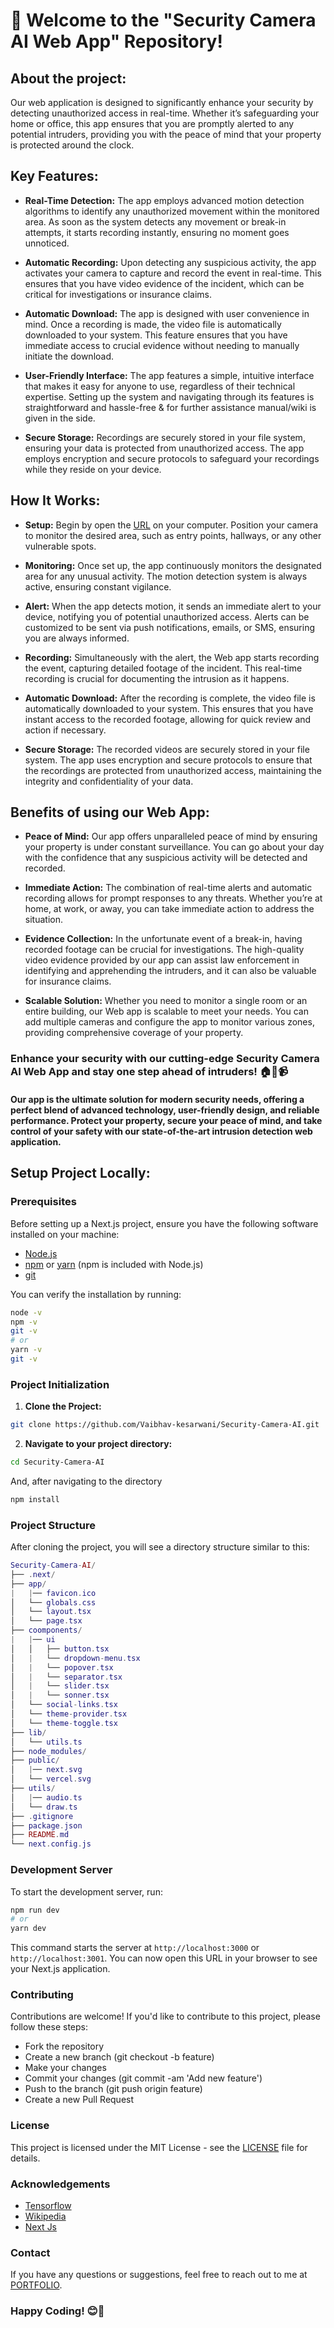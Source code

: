 # 👋 Welcome to the "Security Camera AI Web App" Repository!

## About the project:

Our web application is designed to significantly enhance your security by detecting unauthorized access in real-time. Whether it’s safeguarding your home or office, this app ensures that you are promptly alerted to any potential intruders, providing you with the peace of mind that your property is protected around the clock.

## Key Features:

- **Real-Time Detection:** The app employs advanced motion detection algorithms to identify any unauthorized movement within the monitored area. As soon as the system detects any movement or break-in attempts, it starts recording instantly, ensuring no moment goes unnoticed.
  
- **Automatic Recording:** Upon detecting any suspicious activity, the app activates your camera to capture and record the event in real-time. This ensures that you have video evidence of the incident, which can be critical for investigations or insurance claims.

- **Automatic Download:** The app is designed with user convenience in mind. Once a recording is made, the video file is automatically downloaded to your system. This feature ensures that you have immediate access to crucial evidence without needing to manually initiate the download.

- **User-Friendly Interface:** The app features a simple, intuitive interface that makes it easy for anyone to use, regardless of their technical expertise. Setting up the system and navigating through its features is straightforward and hassle-free & for further assistance manual/wiki is given in the side.

- **Secure Storage:** Recordings are securely stored in your file system, ensuring your data is protected from unauthorized access. The app employs encryption and secure protocols to safeguard your recordings while they reside on your device.

## How It Works:

- **Setup:** Begin by open the [URL](security-camera-ai.vercel.app) on your computer. Position your camera to monitor the desired area, such as entry points, hallways, or any other vulnerable spots.

- **Monitoring:** Once set up, the app continuously monitors the designated area for any unusual activity. The motion detection system is always active, ensuring constant vigilance.

- **Alert:** When the app detects motion, it sends an immediate alert to your device, notifying you of potential unauthorized access. Alerts can be customized to be sent via push notifications, emails, or SMS, ensuring you are always informed.

- **Recording:** Simultaneously with the alert, the Web app starts recording the event, capturing detailed footage of the incident. This real-time recording is crucial for documenting the intrusion as it happens.

- **Automatic Download:** After the recording is complete, the video file is automatically downloaded to your system. This ensures that you have instant access to the recorded footage, allowing for quick review and action if necessary.

- **Secure Storage:** The recorded videos are securely stored in your file system. The app uses encryption and secure protocols to ensure that the recordings are protected from unauthorized access, maintaining the integrity and confidentiality of your data.

## Benefits of using our Web App:

- **Peace of Mind:** Our app offers unparalleled peace of mind by ensuring your property is under constant surveillance. You can go about your day with the confidence that any suspicious activity will be detected and recorded.

- **Immediate Action:** The combination of real-time alerts and automatic recording allows for prompt responses to any threats. Whether you’re at home, at work, or away, you can take immediate action to address the situation.

- **Evidence Collection:** In the unfortunate event of a break-in, having recorded footage can be crucial for investigations. The high-quality video evidence provided by our app can assist law enforcement in identifying and apprehending the intruders, and it can also be valuable for insurance claims.

- **Scalable Solution:** Whether you need to monitor a single room or an entire building, our Web app is scalable to meet your needs. You can add multiple cameras and configure the app to monitor various zones, providing comprehensive coverage of your property.

### Enhance your security with our cutting-edge Security Camera AI Web App and stay one step ahead of intruders! 🏠🔐📹

#### Our app is the ultimate solution for modern security needs, offering a perfect blend of advanced technology, user-friendly design, and reliable performance. Protect your property, secure your peace of mind, and take control of your safety with our state-of-the-art intrusion detection web application.

## Setup Project Locally:

### Prerequisites

Before setting up a Next.js project, ensure you have the following software installed on your machine:

- [Node.js](https://nodejs.org/en)
- [npm](https://nodejs.org/en) or [yarn](https://classic.yarnpkg.com/lang/en/docs/cli/install/) (npm is included with Node.js)
- [git](https://www.git-scm.com/download/win)

You can verify the installation by running:

```bash
node -v
npm -v
git -v
# or
yarn -v
git -v
```

### Project Initialization

1. <b>Clone the Project:</b>

```bash
git clone https://github.com/Vaibhav-kesarwani/Security-Camera-AI.git
```
2. <b>Navigate to your project directory:</b>

```bash
cd Security-Camera-AI
```
And, after navigating to the directory

```bash
npm install
```

### Project Structure

After cloning the project, you will see a directory structure similar to this:

```lua
Security-Camera-AI/
├── .next/
├── app/
|   |── favicon.ico
│   └── globals.css
│   └── layout.tsx
│   └── page.tsx
├── coomponents/
|   |── ui
│   │   ├── button.tsx
│   |   └── dropdown-menu.tsx
│   |   └── popover.tsx
│   |   └── separator.tsx
│   |   └── slider.tsx
│   |   └── sonner.tsx
│   └── social-links.tsx
│   └── theme-provider.tsx
│   └── theme-toggle.tsx
├── lib/
│   └── utils.ts
├── node_modules/
├── public/
│   |── next.svg
│   └── vercel.svg
├── utils/
│   |── audio.ts
│   └── draw.ts
├── .gitignore
├── package.json
├── README.md
└── next.config.js
```

### Development Server

To start the development server, run:

```bash
npm run dev
# or
yarn dev
```

This command starts the server at `http://localhost:3000` or `http://localhost:3001`. You can now open this URL in your browser to see your Next.js application.

### Contributing

Contributions are welcome! If you'd like to contribute to this project, please follow these steps:

- Fork the repository
- Create a new branch (git checkout -b feature)
- Make your changes
- Commit your changes (git commit -am 'Add new feature')
- Push to the branch (git push origin feature)
- Create a new Pull Request

### License
This project is licensed under the MIT License - see the [LICENSE](https://github.com/Vaibhav-kesarwani/Security-Camera-AI/blob/master/LICENSE) file for details.

### Acknowledgements

- [Tensorflow](https://www.tensorflow.org/js/tutorials)
- [Wikipedia](https://en.wikipedia.org/wiki/Object_detection)
- [Next Js](https://nextjs.org/learn)

### Contact

If you have any questions or suggestions, feel free to reach out to me at [PORTFOLIO](https://vaibhavkesarwani.vercel.app).
<br/>

### Happy Coding! 😊👀
